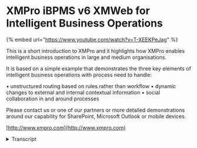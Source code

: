 # XMPro iBPMS v6 XMWeb for Intelligent Business Operations
{% embed url="https://www.youtube.com/watch?v=T-XEEKPeJag" %}

This is a short introduction to XMPro and it highlights how XMPro enables intelligent business operations in large and medium organisations.

It is based on a simple example that demonstrates the three key elements of intelligent business operations with process need to handle:

• unstructured routing based on rules rather than workflow
• dynamic changes to external and internal contextual information
• social collaboration in and around processes

Please contact us or one of our partners or more detailed demonstrations around our capability for SharePoint, Microsoft Outlook or mobile devices. 

[http://www.xmpro.com](http://www.xmpro.com)
<details>
<summary>Transcript</summary>this is a short introduction video to

exm Pro and it highlights how exm Pro

enables intelligent business operations

in large and medium organization it is

based on a typical example that

demonstrates the three key elements of

intelligent business operations which

processors need to handle the first of

that being able to handle unstructured

routing which are rules-based rather

than workflow based so that is the

instance where there are no predefined

workflows typically the scenario of

knowledge workers where based on

contextual information you would decide

what the routing is which leads to the

next um point of intelligent business

operations the ability to handle Dynamic

changes uh to the process based on

internal and external contextual

information and then lastly being able

to uh manage and handle social

collaboration in and around

processes with structured workflow you

typically have a challenge where social

collaboration happens with email outside

of the process management solution and

with exm Pro we have built social

collaboration into the process and that

is how we enable intelligent business

operations through exm Pro this is the

web interface of exm pro it is Al also

available in SharePoint Microsoft

Outlook and also for mobile devices as

you can see we have multiple login

providers social providers so you can

log in with a Facebook account Twitter

LinkedIn some line of business

applications like sip if you're on

active directory it'll log you in

through your active directory

credentials but in this instance I'm

going to use a XM Pro username and

password based login so I'm going to log

in as Keith

Miller

and Keith needs to start the bid

management process within our

organization so there's a new bid

Control process uh this is for a large

scale tender and before we can do that

we actually need to put together a bit

committee there's certain business rules

that will dictate how how um the bid

will be put together and one of the

dynamic aspects of a bid is as we gather

more information some of the rules and

governance and compliance requirements

may change so in this instance just as a

uh from a reference point of view this

is the exm pro user interface these are

things that I can start these are my

to-do list task cases

schedules um tracking I can track either

processes that are in in progress or

completed and we have analytics and

dashboards as well showing the

performance of each of the processes if

you want more information on on XM Pro

contact us or one of our partners I'm

going to show you the bid request

process this is a typical form that is

designed inside XM Pro and it's got

Dynamic capability So based on

information in here this may change it

may add or remove certain buttons

so from a a dynamic and unstructured uh

point of view we are able to manage

unstructed

processes if you look at this is the web

interface so if you look at the design

environment the design environment is a

desktop application that can be used to

author on premise and XM Cloud so our

hosted Cloud environment XM Cloud uh to

to configure processes on on any of

those so in this in

I'm going to look at a at that same

process I'm going to look at the market

and sell and I'm going to look at

Opportunity management as you'll see

from our from our representation here

this model is

a there's no flows drawn between any of

this this is just a container the

container is opportunity management of

which bid management is the start of the

process the new bit Control process and

from there it can flow to any one of

these there are no pred defined flows so

we have a collection of events and I can

add new events to that in this design

environment without having to build

complex uh routing logic we have Dynamic

allocation logic which will

automatically assist you to rout

functionality in a in order to do uh

quite a number of things I'm going to

start opportunity for a new company

called Osco we are we would like to um

tender on that and in this instance what

you'll see is at the moment it doesn't

force me to go to a bid committee if I

put in a value of

$10,000 you'll see that there's

still uh I still have the option to

manually do that uh the the business

rules say that if it's a new customer

there's a certain segment it's a new

technology and it's above a certain

value then then uh it will force me to

go to a bid committee if I change that

value to $50,000 $50,000 in this

example then it'll automatically all

force me to go to a bit committee it

doesn't say that I have to do it right

now but one of the governance and

compliance checks for this process will

be before I can complete the process

that it will be needed to or it'll need

to be submitted to a bid uh committee

dat so we'd like to submit that then and

information that we're going to update

back to our CRM is that we we think that

they are going to buy around about that

time uh opportunity assessment I can

attach documents these documents can be

stored in either SharePoint or your

document management system or in a file

based um solution and in this instance

I'm just going to the the standard exm

profile uh filebase Solutions in this

instance I'm just going to upload the

assessment that we have done uh for Osco

so that's one of the documents I can

have additional supporting documents and

I can add additional line items as you

can see so we can have Header

information line information uh multiple

lines you can add and remove I'm not

going to add any right there I can

have questions that need to be completed

uh in order for this to happen so as you

can see I've uploaded a document and in

this instance I'm going to send it I

have contextual information I've heard

something around Osco on the news and I

just want to have a credit check before

we're going to spend all this money on

the setting up a a bid committee and all

that um so as a knowledge worker I am

not forced to go in a specific route I'm

just going to ask for credit check at

that point in time and as you'll see

it's now gone to the finance group so

there's three or four or five people in

this Finance group um that that can act

on this I'm going to log in as one of

the people in the finance group and once

again I'm just going to use the XM Pro

login and I know that Mark Smith uh

Works in that group so he's one of five

people in a finance

group so um it's under market and sale

products and services

if it's a large list of outstanding

tasks it's quite easy to filter and sort

um in in a large U numbers I I can have

a look at what was done so before I

accept this task for myself I can have a

look at the

history and I can see what was completed

in step

one and based on that I will assign it

to myself so now it removes it of the

rest of the people in that group and it

now now only sits with

me so as you can see from a dynamic

point of view at the moment this is not

reviewed so there's only one option on

the screen uh and from so from a

controll and governance point of view we

can we can still make sure that at

certain point only certain steps can

happen in this instance the $50,000 is

actually us and we want to convert from

US Dollars to Australian

dollars and we will use external web

service in this instance so it'll

convert the 50,000 to a uh using that

currency exchange rate from a web

service and that equal to

$47,000 which we need to submit to our

credit guys for credit approval before

we do that so as you can see it's not

reviewed yet I'm going to send it to a

credit uh service and they will come

back with a score uh once again that's

the external web service and that brings

back a score of 79 data integration can

be done through to any line of business

application that has got integration

capabilities um to external web services

to SharePoint lists so from an

integration point of view we have a

whole lot as you can see it's now also

changed this to a positive review so now

that the credit check has been done and

there's a positive review for this so I

can submit this and it'll now go

back to set up a bit committee this is

the next step that's recommended after

the step after the credit check has been

done and I will log in as one of the

people in the bid

committee so I know that

Tim is one of the bid committee

members and in his list of tasks to

do we

have the bid and it's come through from

Mark so once again if he wants to

see

um the history of that before I do that

I would actually just

like to have a conversation around this

so I'm just going to say

any

info on

Oz uh and the company was called

Osco and on Osco so this is a social

conversation that I'm starting I can do

it with a specific user that is part of

this bit committee group or I can just

send out uh does

anyone know of them and uh so this is a

message that is associated with this

process now having a look at this uh I

will assign it to myself so I can once

again see the history I can see how it

got to me so if I look at the history I

can see uh you can see there's the

conversation that I've just entered into

the process I can see how the from a

history perspective how it got to me and

I can say assign that so now this

activity sits with me and as you can see

this opens up a whole new screen with a

whole lot of features that that uh

supports intelligent business operations

we have covered how we handle

unstructured and dynamic routing options

in here um from a from a intelligent

business operations point of view you

want to enable knowledge workers to make

the best decision and take the next best

action that they can uh one of the

challenges that you find with

conventional systems is is that you

still have to go off to a third party

application to and look at your bi tools

to understand where you are with this um

intelligent business operations features

of of X and pro you can actually embed

the graphs right into your your your bi

information right into the step that I

need to do the the the step that I need

to take in here as you can see this is a

assessment of the opportunity uh the

current opportunity is that green one

over there so in terms of risk it's a

fairly lowrisk project and the

probability pretty high and that's the

value so this can dynamically change as

risk information gets entered into

another system this can move the bubble

around so you can see where this project

sit relative to other projects so as

soon as I looking at who I need to

assign this can have an impact on

resource scheduling uh which we'll cover

over there but there's still some more

information that I would like to have

before I make a decision ision and one

of those are looking at process goals so

in this

example um I can see that my current

sales budget I can see I'm why under in

terms of sales budget and this is the

funnel coming out of the external CRM

solution it can be uh on premise or

cloud-based uh information this can be

uh external web feeds it can be a a

Google or Bing map with superimposed

points in terms of where Vehicles might

be where um aircraft tracking or

whatever it is that you want in terms of

of process goals now process goals span

over a process where this is inside a

transaction so this is specific to the

step in the transaction and this will

span across every single person who is

part of this will drive to the same

outcomes or the same process goal so you

can set certain process goal parameters

in here so that's the those are two of

the components the last component that

we'd like to do is actually to have um

to look at what what is the next based

action so let's have a quick look at

this next based action in this example

we are actually just looking at the

number of times a certain process we

followed so on the right hand side we've

got legal review finance and recast and

we also look at based on these certain

these exact same conditions what did

people do with uh in in that specific

scenario so 17 people sent it for

recasting so uh you can build what

scenarios you can build a lot more

complex next next best actions you can

build your business GPS and advise

people uh what the next best action so

the combination of the next best action

the process goals and the inflight

analytics gives you an unbelievable

opportunity to advise people on their

actions you can do resource scheduling

out of XM Pro there's a whole number of

ways to build list this is for example

people uh in the existing system and

once again this is a typical uh example

of a intelligent form that you can build

with information from external services

and as you can see the green bubble in

this bubble chart part of the dynamic

component of what XM Pro does this is

really just a a short uh introduction in

terms of what it can do there's a whole

lot of other functionality and I really

suggest that you talk to um either

ourselves or one of our partners to see

some of the other functionality inside

XM pro thank you for your time
</details>